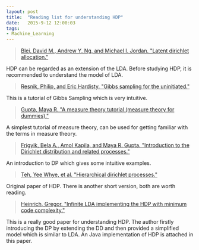 ```yaml
---
layout: post
title:  "Reading list for understanding HDP"
date:   2015-9-12 12:00:03
tags: 
- Machine_Learning
---
```

> [Blei, David M., Andrew Y. Ng, and Michael I. Jordan. "Latent dirichlet allocation."]

HDP can be regarded as an extension of the LDA. Before studying HDP, it is recommended to understand the model of LDA.

> [Resnik, Philip, and Eric Hardisty. "Gibbs sampling for the uninitiated."]

This is a tutorial of Gibbs Sampling which is very intuitive.

>[Gupta, Maya R. "A measure theory tutorial (measure theory for dummies)."]

A simplest tutorial of measure theory, can be used for getting familiar with the terms in measure theory.

>[Frigyik, Bela A., Amol Kapila, and Maya R. Gupta. "Introduction to the Dirichlet distribution and related processes."] 

An introduction to DP which gives some intuitive examples.

> [Teh, Yee Whye, et al. "Hierarchical dirichlet processes."]

Original paper of HDP. There is another short version, both are worth reading. 

> [Heinrich, Gregor. "Infinite LDA implementing the HDP with minimum code complexity."] 

This is a really good paper for understanding HDP. The author firstly introducing the DP by extending the DD and then provided a simplified model which is similar to LDA. An Java implementation of HDP is attached in this paper.

[Blei, David M., Andrew Y. Ng, and Michael I. Jordan. "Latent dirichlet allocation."]:     https://www.cs.princeton.edu/~blei/papers/BleiNgJordan2003.pdf

[Resnik, Philip, and Eric Hardisty. "Gibbs sampling for the uninitiated."]: https://www.umiacs.umd.edu/~resnik/pubs/LAMP-TR-153.pdf

[Gupta, Maya R. "A measure theory tutorial (measure theory for dummies)."]: https://www.ee.washington.edu/techsite/papers/documents/UWEETR-2006-0008.pdf

[Frigyik, Bela A., Amol Kapila, and Maya R. Gupta. "Introduction to the Dirichlet distribution and related processes."]: https://www.ee.washington.edu/techsite/papers/documents/UWEETR-2010-0006.pdf

[Teh, Yee Whye, et al. "Hierarchical dirichlet processes."]: http://www.cs.berkeley.edu/~jordan/papers/hdp.pdf

[Heinrich, Gregor. "Infinite LDA implementing the HDP with minimum code complexity."]: http://www.arbylon.net/publications/ilda.pdf